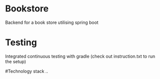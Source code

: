# Bookstore

Backend for a book store utilising spring boot 

# Testing
Integrated continuous testing with gradle (check out instruction.txt to run the setup)

#Technology stack
.. 
